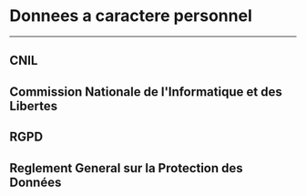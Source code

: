 # Donnees a caractere personnel
---

 ## CNIL  
 Commission Nationale de l'Informatique et des Libertes
---

## RGPD  
Reglement General sur la Protection des Données
---
